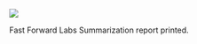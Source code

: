 ![](https://db-feed.s3.amazonaws.com/legacy/book-1461352212396.png)

Fast Forward Labs Summarization report printed.
